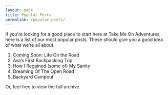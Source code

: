 ```yaml
---
layout: page
title: Popular Posts
permalink: /popular-posts/
---
```


If you’re looking for a good place to start here at Take Me On Adventures, here is a list of our most popular posts. These should give you a good idea of what we’re all about.

1. Coming Soon: Life On the Road
2. Ava’s First Backpacking Trip
3. How I Regained (some of) My Sanity
4. Dreaming Of The Open Road
5. Backyard Campout

Or, feel free to view the full archive.